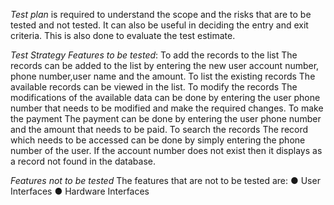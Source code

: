 *Test plan* is required to understand the scope and the risks that are to be tested and not tested. It can also be useful in deciding the entry and exit criteria. This is also done to evaluate the test estimate.

*Test Strategy*
*Features to be tested*:
To add the records to the list	The records can be added to the list by entering the new user account number, phone number,user name and the amount.
To list the existing records	The available records can be viewed in the list.
To modify the records	The modifications of the available data can be done by entering the user phone number that needs to be modified and make the required changes.
To make the payment	The payment can be done by entering the user phone number and the amount that needs to be paid.
To search the records	The record which needs to be accessed can be done by simply entering the phone number of the user.
If the account number does not exist then it displays as a record not found in the database.

*Features not to be tested*
The features that are not to be tested are:
●	User Interfaces
●	Hardware Interfaces
